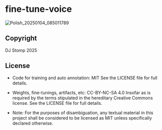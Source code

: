 # fine-tune-voice
![Polish_20250104_085011789](https://github.com/user-attachments/assets/44e89073-86d0-4c57-b4a7-e141987e5601)


Copyright
---------
DJ Stomp 2025

License
-------
* Code for training and auto annotation:
    MIT
    See the LICENSE file for full details.

* Weights, fine-tunings, artifacts, etc:
    CC-BY-NC-SA 4.0
    Insofar as is required by the terms stipulated in the hereditary Creative Commons license.
    See the LICENSE file for full details.

* Note:
    For the purposes of disambiguation, any textual material in this project shall be considered to be licensed as MIT unless specifically declared otherwise.
